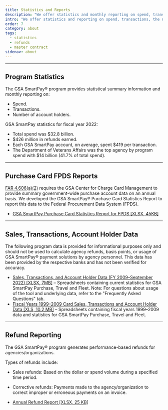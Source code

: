```yaml
---
title: Statistics and Reports
description: "We offer statistics and monthly reporting on spend, transactions, and the number of account holders."
intro: "We offer statistics and reporting on spend, transactions, the number of account holders, and refunds."
order: 7
category: about
tags:
  - statistics
  - refunds
  - master contract
sidenav: about
---
```


---

## Program Statistics

The GSA SmartPay® program provides statistical summary information and monthly reporting on:

- Spend.
- Transactions.
- Number of account holders.

GSA SmartPay statistics for fiscal year 2022:

- Total spend was $32.8 billion.
- $426 million in refunds earned.
- Each GSA SmartPay account, on average, spent $419 per transaction.
- The Department of Veterans Affairs was the top agency by program spend with $14 billion (41.7% of total spend).

---
## Purchase Card FPDS Reports

[FAR 4.606(a)(2)](https://www.ecfr.gov/current/title-48/chapter-1/subchapter-A/part-4/subpart-4.6/section-4.606) requires the GSA Center for Charge Card Management to provide summary government-wide purchase account data on an annual basis. We developed the GSA SmartPay® Purchase Card Statistics Report to report this data to the Federal Procurement Data System (FPDS).

- [GSA SmartPay Purchase Card Statistics Report for FPDS [XLSX, 45KB]](/files/purchase-report.xlsx)

---
## Sales, Transactions, Account Holder Data

The following program data is provided for informational purposes only and should not be used to calculate agency refunds, basis points, or usage of GSA SmartPay® payment solutions by agency personnel. This data has been provided by the respective banks and has not been verified for accuracy.

- [Sales, Transactions, and Account Holder Data (FY 2009–September 2022) [XLSX, 7MB]](/files/stats-tool.xlsx) – Spreadsheets containing current statistics for GSA SmartPay Purchase, Travel and Fleet.  Note: For questions about usage of the tool and underlying data, refer to the "Frequently Asked Questions" tab.
- [Fiscal Years 1999–2009 Card Sales, Transactions and Account Holder Data [XLS, 10.2 MB]](/files/fy99-09-card-sales-transactions-cardholder-data.xls) – Spreadsheets containing fiscal years 1999–2009 data and statistics for GSA SmartPay Purchase, Travel and Fleet.

---



## Refund Reporting

The GSA SmartPay® program generates performance-based refunds for agencies/organizations.

Types of refunds include:

- Sales refunds: Based on the dollar or spend volume during a specified time period.
- Corrective refunds: Payments made to the agency/organization to correct improper or erroneous payments on an invoice.

- [Annual Refund Report [XLSX, 25 KB]](/files/refund-report.xlsx)
